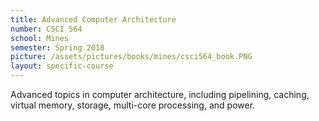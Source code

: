 ```yaml
---
title: Advanced Computer Architecture
number: CSCI 564
school: Mines
semester: Spring 2018
picture: /assets/pictures/books/mines/csci564_book.PNG
layout: specific-course
---
```

Advanced topics in computer architecture, including pipelining, caching, virtual memory, storage, multi-core processing, and power.